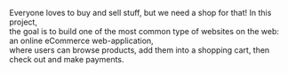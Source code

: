 Everyone loves to buy and sell stuff, but we need a shop for that! In this project,<br/>
the goal is to build one of the most common type of websites on the web: an online eCommerce web-application,<br/>
where users can browse products, add them into a shopping cart, then check out and make payments. 
